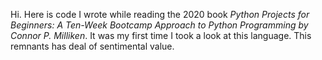 Hi. Here is code I wrote while reading the 2020 book *Python Projects for Beginners: A Ten-Week Bootcamp Approach to Python Programming by Connor P. Milliken*. It was my first time I took a look at this language. This remnants has deal of sentimental value.
